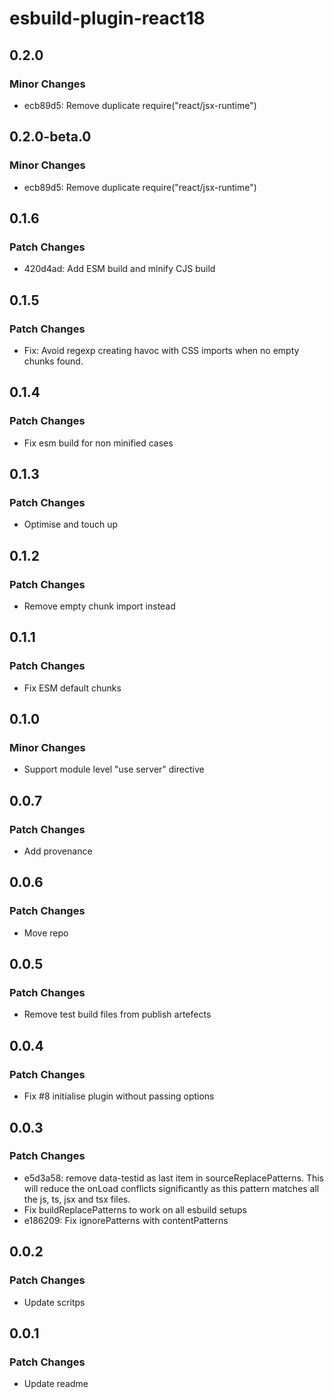 # esbuild-plugin-react18

## 0.2.0

### Minor Changes

- ecb89d5: Remove duplicate require("react/jsx-runtime")

## 0.2.0-beta.0

### Minor Changes

- ecb89d5: Remove duplicate require("react/jsx-runtime")

## 0.1.6

### Patch Changes

- 420d4ad: Add ESM build and minify CJS build

## 0.1.5

### Patch Changes

- Fix: Avoid regexp creating havoc with CSS imports when no empty chunks found.

## 0.1.4

### Patch Changes

- Fix esm build for non minified cases

## 0.1.3

### Patch Changes

- Optimise and touch up

## 0.1.2

### Patch Changes

- Remove empty chunk import instead

## 0.1.1

### Patch Changes

- Fix ESM default chunks

## 0.1.0

### Minor Changes

- Support module level "use server" directive

## 0.0.7

### Patch Changes

- Add provenance

## 0.0.6

### Patch Changes

- Move repo

## 0.0.5

### Patch Changes

- Remove test build files from publish artefects

## 0.0.4

### Patch Changes

- Fix #8 initialise plugin without passing options

## 0.0.3

### Patch Changes

- e5d3a58: remove data-testid as last item in sourceReplacePatterns. This will reduce the onLoad conflicts significantly as this pattern matches all the js, ts, jsx and tsx files.
- Fix buildReplacePatterns to work on all esbuild setups
- e186209: Fix ignorePatterns with contentPatterns

## 0.0.2

### Patch Changes

- Update scritps

## 0.0.1

### Patch Changes

- Update readme
